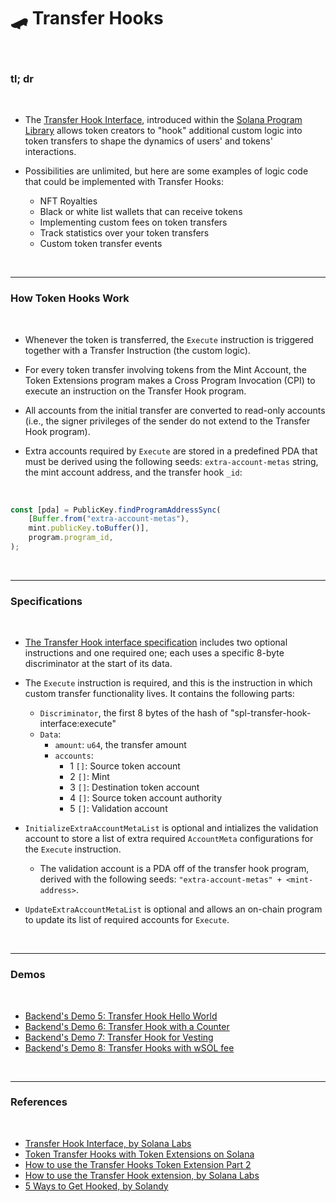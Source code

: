 # 🛹 Transfer Hooks

<br>

### tl; dr


<br>

* The [Transfer Hook Interface](https://spl.solana.com/transfer-hook-interface), introduced within the [Solana Program Library](https://spl.solana.com/) allows token creators to "hook" additional custom logic into token transfers to shape the dynamics of users' and tokens' interactions.

* Possibilities are unlimited, but here are some examples of logic code that could be implemented with Transfer Hooks:
    - NFT Royalties
    - Black or white list wallets that can receive tokens
    - Implementing custom fees on token transfers
    - Track statistics over your token transfers
    - Custom token transfer events

<br>


---

### How Token Hooks Work

<br>

* Whenever the token is transferred, the `Execute` instruction is triggered together with a Transfer Instruction (the custom logic).

* For every token transfer involving tokens from the Mint Account, the Token Extensions program makes a Cross Program Invocation (CPI) to execute an instruction on the Transfer Hook program.

* All accounts from the initial transfer are converted to read-only accounts (i.e., the signer privileges of the sender do not extend to the Transfer Hook program). 

* Extra accounts required by `Execute` are stored in a predefined PDA that must be derived using the following seeds: `extra-account-metas` string, the mint account address, and the transfer hook `_id`:

<br>

```javascript
const [pda] = PublicKey.findProgramAddressSync(
    [Buffer.from("extra-account-metas"), 
    mint.publicKey.toBuffer()],
    program.program_id, 
);
```

<br>

---

### Specifications

<br>

* [The Transfer Hook interface specification](https://spl.solana.com/transfer-hook-interface/specification) includes two optional instructions and one required one; each uses a specific 8-byte discriminator at the start of its data.

* The `Execute` instruction is required, and this is the instruction in which custom transfer functionality lives. It contains the following parts:
    - `Discriminator`, the first 8 bytes of the hash of "spl-transfer-hook-interface:execute"
    - `Data`:
        - `amount`: `u64`, the transfer amount
        - `accounts`:
            - 1 `[]`: Source token account
            - 2 `[]`: Mint
            - 3 `[]`: Destination token account
            - 4 `[]`: Source token account authority
            - 5 `[]`: Validation account

* `InitializeExtraAccountMetaList` is optional and intializes the validation account to store a list of extra required `AccountMeta` configurations for the `Execute` instruction.
    - The validation account is a PDA off of the transfer hook program, derived with the following seeds: `"extra-account-metas" + <mint-address>`.

* `UpdateExtraAccountMetaList` is optional and allows an on-chain program to update its list of required accounts for `Execute`. 


<br>

---

### Demos

<br>


* [Backend's Demo 5: Transfer Hook Hello World](https://github.com/urani-labs/solana-dev-onboarding-rs/tree/main/demos/backend/05_transfer_hooks_extension)
* [Backend's Demo 6: Transfer Hook with a Counter](https://github.com/urani-labs/solana-dev-onboarding-rs/tree/main/demos/backend/06_transfer_hooks_counter)
* [Backend's Demo 7: Transfer Hook for Vesting](https://github.com/urani-labs/solana-dev-onboarding-rs/tree/main/demos/backend/07_transfer_hooks_vesting)
* [Backend's Demo 8: Transfer Hooks with wSOL fee](https://github.com/urani-labs/solana-dev-onboarding-rs/tree/main/demos/backend/08_transfer_hooks_with_wSOL)


<br>


---

### References

<br>


* [Transfer Hook Interface, by Solana Labs](https://spl.solana.com/transfer-hook-interface)
* [Token Transfer Hooks with Token Extensions on Solana](https://www.youtube.com/watch?v=Cc6CZWd-iMw)
* [How to use the Transfer Hooks Token Extension Part 2](https://www.youtube.com/watch?v=LsduWRtT3r8)
* [How to use the Transfer Hook extension, by Solana Labs](https://solana.com/developers/guides/token-extensions/transfer-hook)
* [5 Ways to Get Hooked, by Solandy](https://www.youtube.com/watch?v=Sr-HiJdbf6w)